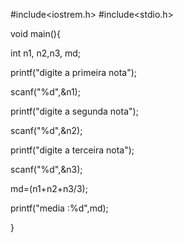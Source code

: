 #include<iostrem.h>
#include<stdio.h>

void main(){

int n1, n2,n3, md;

printf("digite a primeira nota");

scanf("%d",&n1);

printf("digite a segunda nota");

scanf("%d",&n2);

printf("digite a terceira nota");

scanf("%d",&n3);


md=(n1+n2+n3/3);

printf("media :%d",md);




}




